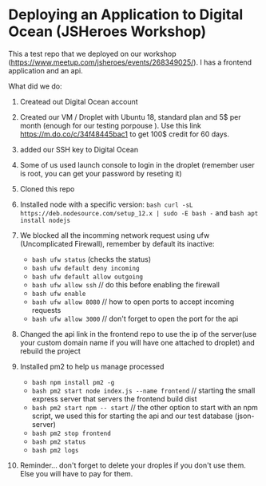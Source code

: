 # Deploying an Application to Digital Ocean (JSHeroes Workshop)

This a test repo that we deployed on our workshop (https://www.meetup.com/jsheroes/events/268349025/).
I has a frontend application and an api.

What did we do:

1. Createad out Digital Ocean account
2. Created our VM / Droplet with Ubuntu 18, standard plan and 5$ per month (enough for our testing porpouse ). Use this link https://m.do.co/c/34f48445bac1 to get 100$ credit for 60 days.
3. added our SSH key to Digital Ocean
4. Some of us used launch console to login in the droplet (remember user is root, you can get your password by reseting it)
5. Cloned this repo
6. Installed node with a specific version: ```bash curl -sL https://deb.nodesource.com/setup_12.x | sudo -E bash -``` and ```bash apt install nodejs```
7. We blocked all the incomming network request using ufw (Uncomplicated Firewall), remember by default its inactive:
    * ```bash ufw status``` (checks the status)
    * ```bash ufw default deny incoming```
    * ```bash ufw default allow outgoing```
    * ```bash ufw allow ssh``` // do this before enabling the firewall
    * ```bash ufw enable```
    * ```bash ufw allow 8080``` // how to open ports to accept incoming requests
    * ```bash ufw allow 3000``` // don't forget to open the port for the api
 8. Changed the api link in the frontend repo to use the ip of the server(use your custom domain name if you will have one attached to droplet) and rebuild the project
 9. Installed pm2 to help us manage processed
    * ```bash npm install pm2 -g```
    * ```bash pm2 start node index.js --name frontend``` // starting the small express server that servers the frontend build dist
    * ```bash pm2 start npm -- start``` // the other option to start with an npm script, we used this for starting the api and our test database (json-server)
    * ```bash pm2 stop frontend```
    * ```bash pm2 status```
    * ```bash pm2 logs```
    
10. Reminder... don't forget to delete your droples if you don't use them. Else you will have to pay for them.

